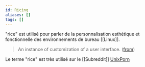 ```yaml
---
id: Ricing
aliases: []
tags: []
---
```

"rice" est utilisé pour parler de la personnalisation esthétique et fonctionnelle des environnements de bureau [[Linux]].

> An instance of customization of a user interface. ([from](https://en.wiktionary.org/wiki/rice#English))

Le terme "rice" est très utilisé sur le [[Subreddit]] [UnixPorn](https://old.reddit.com/r/unixporn/)
